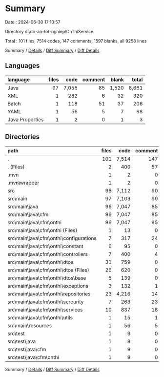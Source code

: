 # Summary

Date : 2024-06-30 17:10:57

Directory d:\\do-an-tot-nghiep\\OnThiService

Total : 101 files,  7514 codes, 147 comments, 1597 blanks, all 9258 lines

Summary / [Details](details.md) / [Diff Summary](diff.md) / [Diff Details](diff-details.md)

## Languages
| language | files | code | comment | blank | total |
| :--- | ---: | ---: | ---: | ---: | ---: |
| Java | 97 | 7,056 | 85 | 1,520 | 8,661 |
| XML | 1 | 282 | 6 | 32 | 320 |
| Batch | 1 | 118 | 51 | 37 | 206 |
| YAML | 1 | 56 | 5 | 7 | 68 |
| Java Properties | 1 | 2 | 0 | 1 | 3 |

## Directories
| path | files | code | comment | blank | total |
| :--- | ---: | ---: | ---: | ---: | ---: |
| . | 101 | 7,514 | 147 | 1,597 | 9,258 |
| . (Files) | 2 | 400 | 57 | 69 | 526 |
| .mvn | 1 | 2 | 0 | 1 | 3 |
| .mvn\\wrapper | 1 | 2 | 0 | 1 | 3 |
| src | 98 | 7,112 | 90 | 1,527 | 8,729 |
| src\\main | 97 | 7,103 | 90 | 1,522 | 8,715 |
| src\\main\\java | 96 | 7,047 | 85 | 1,515 | 8,647 |
| src\\main\\java\\cfm | 96 | 7,047 | 85 | 1,515 | 8,647 |
| src\\main\\java\\cfm\\onthi | 96 | 7,047 | 85 | 1,515 | 8,647 |
| src\\main\\java\\cfm\\onthi (Files) | 1 | 13 | 0 | 5 | 18 |
| src\\main\\java\\cfm\\onthi\\configurations | 7 | 317 | 24 | 71 | 412 |
| src\\main\\java\\cfm\\onthi\\constant | 6 | 95 | 0 | 33 | 128 |
| src\\main\\java\\cfm\\onthi\\controllers | 7 | 400 | 4 | 95 | 499 |
| src\\main\\java\\cfm\\onthi\\dtos | 31 | 759 | 0 | 285 | 1,044 |
| src\\main\\java\\cfm\\onthi\\dtos (Files) | 26 | 620 | 0 | 233 | 853 |
| src\\main\\java\\cfm\\onthi\\dtos\\base | 5 | 139 | 0 | 52 | 191 |
| src\\main\\java\\cfm\\onthi\\exceptions | 3 | 132 | 1 | 33 | 166 |
| src\\main\\java\\cfm\\onthi\\repositories | 23 | 4,216 | 14 | 792 | 5,022 |
| src\\main\\java\\cfm\\onthi\\sercurity | 7 | 263 | 23 | 54 | 340 |
| src\\main\\java\\cfm\\onthi\\services | 10 | 837 | 18 | 144 | 999 |
| src\\main\\java\\cfm\\onthi\\utils | 1 | 15 | 1 | 3 | 19 |
| src\\main\\resources | 1 | 56 | 5 | 7 | 68 |
| src\\test | 1 | 9 | 0 | 5 | 14 |
| src\\test\\java | 1 | 9 | 0 | 5 | 14 |
| src\\test\\java\\cfm | 1 | 9 | 0 | 5 | 14 |
| src\\test\\java\\cfm\\onthi | 1 | 9 | 0 | 5 | 14 |

Summary / [Details](details.md) / [Diff Summary](diff.md) / [Diff Details](diff-details.md)
